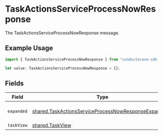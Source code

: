 # TaskActionsServiceProcessNowResponse

The TaskActionsServiceProcessNowResponse message.

## Example Usage

```typescript
import { TaskActionsServiceProcessNowResponse } from "conductorone-sdk-typescript/sdk/models/shared";

let value: TaskActionsServiceProcessNowResponse = {};
```

## Fields

| Field                                                                                                                               | Type                                                                                                                                | Required                                                                                                                            | Description                                                                                                                         |
| ----------------------------------------------------------------------------------------------------------------------------------- | ----------------------------------------------------------------------------------------------------------------------------------- | ----------------------------------------------------------------------------------------------------------------------------------- | ----------------------------------------------------------------------------------------------------------------------------------- |
| `expanded`                                                                                                                          | [shared.TaskActionsServiceProcessNowResponseExpanded](../../../sdk/models/shared/taskactionsserviceprocessnowresponseexpanded.md)[] | :heavy_minus_sign:                                                                                                                  | The expanded field.                                                                                                                 |
| `taskView`                                                                                                                          | [shared.TaskView](../../../sdk/models/shared/taskview.md)                                                                           | :heavy_minus_sign:                                                                                                                  | N/A                                                                                                                                 |